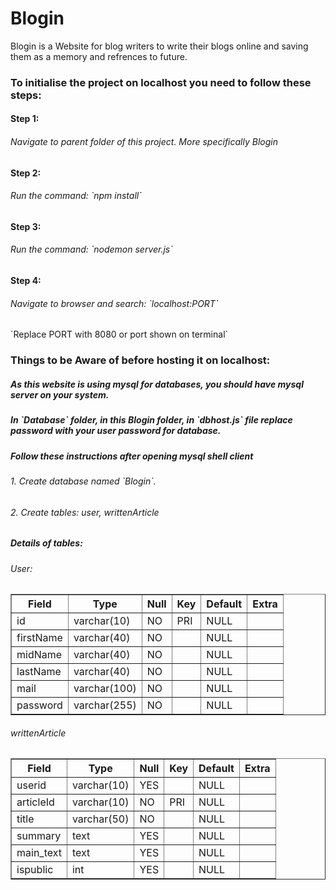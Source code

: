 # Blogin
Blogin is a Website for blog writers to write their blogs online and saving them as a memory and refrences to future.

<h3>To initialise the project on localhost you need to follow these steps:</h3>

<h4>Step 1:</h4>
<h6>Navigate to parent folder of this project. More specifically Blogin</h6>

<h4>Step 2:</h4>
<h6>Run the command: `npm install`</h6>

<h4>Step 3:</h4>
<h6>Run the command: `nodemon server.js`</h6>

<h4>Step 4:</h4>
<h6>Navigate to browser and search: `localhost:PORT`</h6>
`Replace PORT with 8080 or port shown on terminal`

<h3>Things to be Aware of before hosting it on localhost:</h3>

<h5>As this website is using mysql for databases, you should have mysql server on your system.</h5>

<h5>In `Database` folder, in this Blogin folder, in `dbhost.js` file replace password with your user password for database.</h5>

<h5>Follow these instructions after opening mysql shell client</h5>

<h6>1. Create database named `Blogin`.</h6>
<h6>2. Create tables: user, writtenArticle</h6>

<h5>Details of tables:</h5>

<h6>User:</h6>
<table border="1" cellspacing="0" cellpadding="5">
    <thead>
        <tr>
            <th>Field</th>
            <th>Type</th>
            <th>Null</th>
            <th>Key</th>
            <th>Default</th>
            <th>Extra</th>
        </tr>
    </thead>
    <tbody>
        <tr>
            <td>id</td>
            <td>varchar(10)</td>
            <td>NO</td>
            <td>PRI</td>
            <td>NULL</td>
            <td></td>
        </tr>
        <tr>
            <td>firstName</td>
            <td>varchar(40)</td>
            <td>NO</td>
            <td></td>
            <td>NULL</td>
            <td></td>
        </tr>
        <tr>
            <td>midName</td>
            <td>varchar(40)</td>
            <td>NO</td>
            <td></td>
            <td>NULL</td>
            <td></td>
        </tr>
        <tr>
            <td>lastName</td>
            <td>varchar(40)</td>
            <td>NO</td>
            <td></td>
            <td>NULL</td>
            <td></td>
        </tr>
        <tr>
            <td>mail</td>
            <td>varchar(100)</td>
            <td>NO</td>
            <td></td>
            <td>NULL</td>
            <td></td>
        </tr>
        <tr>
            <td>password</td>
            <td>varchar(255)</td>
            <td>NO</td>
            <td></td>
            <td>NULL</td>
            <td></td>
        </tr>
    </tbody>
</table>


<h6>writtenArticle</h6>
<table border="1" cellspacing="0" cellpadding="5">
    <thead>
        <tr>
            <th>Field</th>
            <th>Type</th>
            <th>Null</th>
            <th>Key</th>
            <th>Default</th>
            <th>Extra</th>
        </tr>
    </thead>
    <tbody>
        <tr>
            <td>userid</td>
            <td>varchar(10)</td>
            <td>YES</td>
            <td></td>
            <td>NULL</td>
            <td></td>
        </tr>
        <tr>
            <td>articleId</td>
            <td>varchar(10)</td>
            <td>NO</td>
            <td>PRI</td>
            <td>NULL</td>
            <td></td>
        </tr>
        <tr>
            <td>title</td>
            <td>varchar(50)</td>
            <td>NO</td>
            <td></td>
            <td>NULL</td>
            <td></td>
        </tr>
        <tr>
            <td>summary</td>
            <td>text</td>
            <td>YES</td>
            <td></td>
            <td>NULL</td>
            <td></td>
        </tr>
        <tr>
            <td>main_text</td>
            <td>text</td>
            <td>YES</td>
            <td></td>
            <td>NULL</td>
            <td></td>
        </tr>
        <tr>
            <td>ispublic</td>
            <td>int</td>
            <td>YES</td>
            <td></td>
            <td>NULL</td>
            <td></td>
        </tr>
    </tbody>
</table>






















